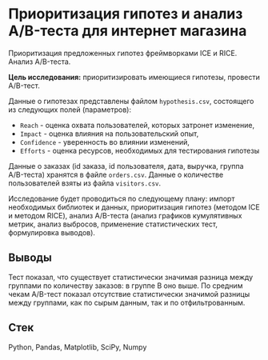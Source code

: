 # Приоритизация гипотез и анализ A/B-теста для интернет магазина

Приоритизация предложенных гипотез фреймворками ICE и RICE. Анализ A/B-теста.

**Цель исследования:** приоритизировать имеющиеся гипотезы, провести A/B-тест.

Данные о гипотезах представлены файлом `hypothesis.csv`, состоящего из следующих полей (параметров):
+ `Reach` -  оценка охвата пользователей, которых затронет изменение,
+ `Impact` - оценка влияния на пользовательский опыт,
+ `Confidence` - уверенность во влиянии изменений,
+ `Efforts` - оценка ресурсов, необходимых для тестирования гипотезы

Данные о заказах (id заказа, id пользователя, дата, выручка, группа A/B-теста) хранятся в файле `orders.csv`. Данные о количестве пользователей взяты из файла `visitors.csv`.



Исследование будет проводиться по следующему плану: импорт необходимых библиотек и данных, приоритизация гипотез (методом ICE и методом RICE), анализ A/B-теста (анализ графиков кумулятивных метрик, анализ выбросов, применение статистических тест, формулировка выводов).

## Выводы

Тест показал, что существует статистически значимая разница между группами по количеству заказов: в группе B оно выше. По средним чекам A/B-тест 
показал отсутствие статистически значимой разницы между группами, как по сырым данным, так и по отфильтрованным.
## Стек
Python, Pandas, Matplotlib, SciPy, Numpy
